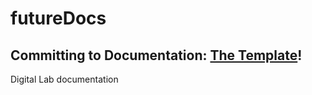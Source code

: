 # futureDocs
## Committing to Documentation: [The Template](https://ctodocs.github.io/futureDocs/)!

Digital Lab documentation


